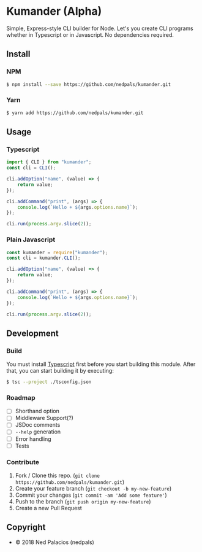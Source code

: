 # Kumander (Alpha)
Simple, Express-style CLI builder for Node. Let's you create CLI programs whether in Typescript or in Javascript. No dependencies required.

## Install
### NPM
```bash
$ npm install --save https://github.com/nedpals/kumander.git
```
### Yarn
```bash
$ yarn add https://github.com/nedpals/kumander.git
```

## Usage
### Typescript
```typescript
import { CLI } from "kumander";
const cli = CLI();

cli.addOption("name", (value) => {
    return value;
});

cli.addCommand("print", (args) => {
    console.log(`Hello + ${args.options.name}`);
});

cli.run(process.argv.slice(2));
```

### Plain Javascript

```javascript
const kumander = require("kumander");
const cli = kumander.CLI();

cli.addOption("name", (value) => {
    return value;
});

cli.addCommand("print", (args) => {
    console.log(`Hello + ${args.options.name}`);
});

cli.run(process.argv.slice(2));
```

## Development 
### Build
You must install [Typescript](https://typescriptlang.org) first before you start building this module. After that, you can start building it by executing:
```bash
$ tsc --project ./tsconfig.json
```

### Roadmap
- [ ] Shorthand option
- [ ] Middleware Support(?)
- [ ] JSDoc comments
- [ ] `--help` generation
- [ ] Error handling
- [ ] Tests

### Contribute
1. Fork / Clone this repo. (`git clone https://github.com/nedpals/kumander.git`)
2. Create your feature branch (`git checkout -b my-new-feature`)
3. Commit your changes (`git commit -am 'Add some feature'`)
4. Push to the branch (`git push origin my-new-feature`)
5. Create a new Pull Request

## Copyright
- &copy; 2018 Ned Palacios (nedpals)